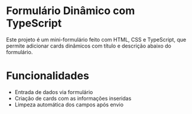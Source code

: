 # Formulário Dinâmico com TypeScript

Este projeto é um mini-formulário feito com HTML, CSS e TypeScript, que permite adicionar cards dinâmicos com título e descrição abaixo do formulário.

# Funcionalidades

- Entrada de dados via formulário
- Criação de cards com as informações inseridas
- Limpeza automática dos campos após envio

